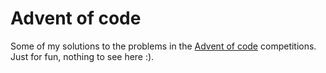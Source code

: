 # Advent of code #

Some of my solutions to the problems in the [Advent of code](https://adventofcode.com/) competitions.
Just for fun, nothing to see here :).
